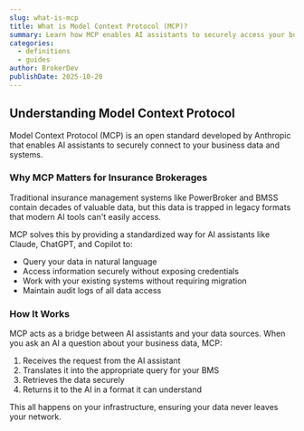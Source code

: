 ```yaml
---
slug: what-is-mcp
title: What is Model Context Protocol (MCP)?
summary: Learn how MCP enables AI assistants to securely access your business data.
categories:
  - definitions
  - guides
author: BrokerDev
publishDate: 2025-10-20
---
```


## Understanding Model Context Protocol

Model Context Protocol (MCP) is an open standard developed by Anthropic that enables AI assistants to securely connect to your business data and systems.

### Why MCP Matters for Insurance Brokerages

Traditional insurance management systems like PowerBroker and BMSS contain decades of valuable data, but this data is trapped in legacy formats that modern AI tools can't easily access.

MCP solves this by providing a standardized way for AI assistants like Claude, ChatGPT, and Copilot to:

- Query your data in natural language
- Access information securely without exposing credentials
- Work with your existing systems without requiring migration
- Maintain audit logs of all data access

### How It Works

MCP acts as a bridge between AI assistants and your data sources. When you ask an AI a question about your business data, MCP:

1. Receives the request from the AI assistant
2. Translates it into the appropriate query for your BMS
3. Retrieves the data securely
4. Returns it to the AI in a format it can understand

This all happens on your infrastructure, ensuring your data never leaves your network.
